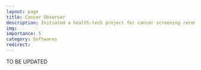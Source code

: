 ```yaml
---
layout: page
title: Cancer Observer
description: Initiated a health-tech project for cancer screening recommendations.
img:
importance: 5
category: Softwares
redirect:
---
```


TO BE UPDATED
